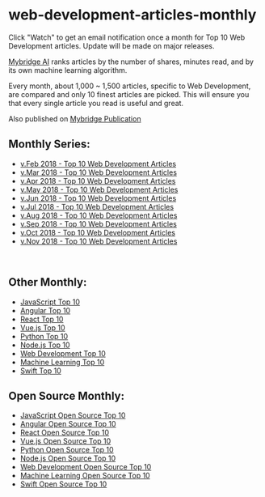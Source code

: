 # web-development-articles-monthly

Click "Watch" to get an email notification once a month for Top 10 Web Development articles. Update will be made on major releases.

[Mybridge AI](https://www.mybridge.co) ranks articles by the number of shares, minutes read, and by its own machine learning algorithm.

Every month, about 1,000 ~ 1,500 articles, specific to Web Development, are compared and only 10 finest articles are picked. This will ensure you that every single article you read is useful and great. 

Also published on [Mybridge Publication](https://medium.mybridge.co)


## Monthly Series:

* [v.Feb 2018 - Top 10 Web Development Articles](./src/02-2018.md)
* [v.Mar 2018 - Top 10 Web Development Articles](./src/03-2018.md)
* [v.Apr 2018 - Top 10 Web Development Articles](./src/04-2018.md)
* [v.May 2018 - Top 10 Web Development Articles](./src/05-2018.md)
* [v.Jun 2018 - Top 10 Web Development Articles](./src/06-2018.md)
* [v.Jul 2018 - Top 10 Web Development Articles](./src/07-2018.md)
* [v.Aug 2018 - Top 10 Web Development Articles](./src/08-2018.md)
* [v.Sep 2018 - Top 10 Web Development Articles](./src/09-2018.md)
* [v.Oct 2018 - Top 10 Web Development Articles](./src/10-2018.md)
* [v.Nov 2018 - Top 10 Web Development Articles](./src/11-2018.md)



<br>

## Other Monthly:
* [JavaScript Top 10](https://github.com/Mybridge/javascript-articles-monthly)
* [Angular Top 10](https://github.com/Mybridge/angular-articles)
* [React Top 10](https://github.com/Mybridge/react-articles-monthly)
* [Vue.js Top 10](https://github.com/Mybridge/vuejs-articles)
* [Python Top 10](https://github.com/Mybridge/python-articles)
* [Node.js Top 10](https://github.com/Mybridge/nodejs-articles)
* [Web Development Top 10](https://github.com/Mybridge/web-development-articles)
* [Machine Learning Top 10](https://github.com/Mybridge/machine-learning-articles)
* [Swift Top 10](https://github.com/Mybridge/swift-articles)

## Open Source Monthly:
* [JavaScript Open Source Top 10](https://github.com/Mybridge/javascript-open-source)
* [Angular Open Source Top 10](https://github.com/Mybridge/angular-open-source)
* [React Open Source Top 10](https://github.com/Mybridge/reactjs-open-source)
* [Vue.js Open Source Top 10](https://github.com/Mybridge/vuejs-open-source)
* [Python Open Source Top 10](https://github.com/Mybridge/python-open-source)
* [Node.js Open Source Top 10](https://github.com/Mybridge/nodejs-open-source)
* [Web Development Open Source Top 10](https://github.com/Mybridge/web-development-articles)
* [Machine Learning Open Source Top 10](https://github.com/Mybridge/machine-learning-open-source)
* [Swift Open Source Top 10](https://github.com/Mybridge/swift-open-source)
